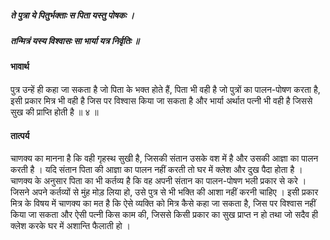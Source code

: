 ##### ते पुत्रा ये पितुर्भक्ताः स पिता यस्तु पोषकः ।
##### तन्मित्रं यस्य विश्वासः सा भार्या यत्र निर्वृतिः ॥

#### भावार्थ

पुत्र उन्हें ही कहा जा सकता है जो पिता के भक्त होते हैं, पिता भी वही है जो पुत्रों का पालन-पोषण करता है, इसी प्रकार मित्र भी वही है जिस पर विश्वास किया जा सकता है और भार्या अर्थात पत्नी भी वही है जिससे सुख की प्राप्ति होती है ॥ ४ ॥

#### तात्पर्य

चाणक्य का मानना है कि वही गृहस्थ सुखी है, जिसकी संतान उसके वश में है और उसकी आज्ञा का पालन करती है । यदि संतान पिता की आज्ञा का पालन नहीं करती तो घर में क्लेश और दुख पैदा होता है । चाणक्य के अनुसार पिता का भी कर्तव्य है कि वह अपनी संतान का पालन-पोषण भली प्रकार से करे । जिसने अपने कर्तव्यों से मुंह मोड़ लिया हो, उसे पुत्र से भी भक्ति की आशा नहीं करनी चाहिए । इसी प्रकार मित्र के विषय में चाणक्य का मत है कि ऐसे व्यक्ति को मित्र कैसे कहा जा सकता है, जिस पर विश्वास नहीं किया जा सकता और ऐसी पत्नी किस काम की, जिससे किसी प्रकार का सुख प्राप्त न हो तथा जो सदैव ही क्लेश करके घर में अशान्ति फैलाती हो ।